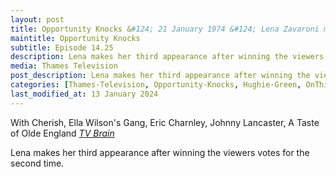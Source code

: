 ```yaml
---
layout: post
title: Opportunity Knocks &#124; 21 January 1974 &#124; Lena Zavaroni makes her third appearance
maintitle: Opportunity Knocks
subtitle: Episode 14.25
description: Lena makes her third appearance after winning the viewers votes for the second time.
media: Thames Television
post_description: Lena makes her third appearance after winning the viewers votes for the second time.
categories: [Thames-Television, Opportunity-Knocks, Hughie-Green, OnThisDay21January]
last_modified_at: 13 January 2024
---
```


With Cherish, Ella Wilson's Gang, Eric Charnley, Johnny Lancaster, A Taste of Olde England
<cite><a href="https://www.tvbrain.info/tv-archive?showname=Opportunity+Knocks&type=lostshow#:~:text=With%20Cherish%2C%20Ella%20Wilson%27s%20Gang%2C%20Eric%20Charnley%2C%20Johnny%20Lancaster%2C%20A%20Taste%20of%20Olde%20England">TV Brain</a></cite>

Lena makes her third appearance after winning the viewers votes for the second time.


